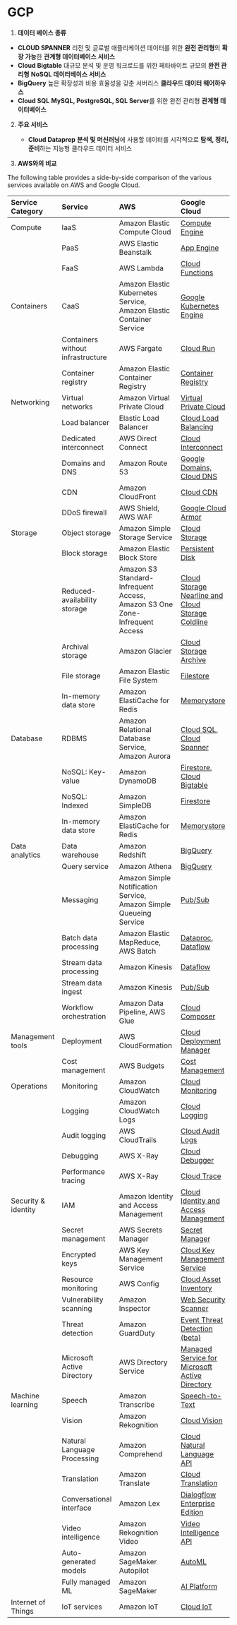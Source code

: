 # GCP 



1. **데이터 베이스 종류**

* **CLOUD SPANNER**
  리전 및 글로벌 애플리케이션 데이터를 위한 **완전 관리형**의 **확장 가능**한 **관계형 데이터베이스 서비스**
* **Cloud Bigtable**
  대규모 분석 및 운영 워크로드를 위한 페타바이트 규모의 **완전 관리형** **NoSQL 데이터베이스 서비스**
* **BigQuery**
  높은 확장성과 비용 효율성을 갖춘 서버리스 **클라우드 데이터 웨어하우스**
* **Cloud SQL**
  **MySQL, PostgreSQL, SQL Server**를 위한 완전 관리형 **관계형 데이터베이스**



2. **주요 서비스**
   * **Cloud Dataprep**
     **분석 및 머신러닝**에 사용할 데이터를 시각적으로 **탐색, 정리, 준비**하는 지능형 클라우드 데이터 서비스



2. **AWS와의 비교**

The following table provides a side-by-side comparison of the various services available on AWS and Google Cloud.

| Service Category    | Service                           | AWS                                                          | Google Cloud                                                 |
| :------------------ | :-------------------------------- | :----------------------------------------------------------- | :----------------------------------------------------------- |
| Compute             | IaaS                              | Amazon Elastic Compute Cloud                                 | [Compute Engine](https://cloud.google.com/compute)           |
|                     | PaaS                              | AWS Elastic Beanstalk                                        | [App Engine](https://cloud.google.com/appengine)             |
|                     | FaaS                              | AWS Lambda                                                   | [Cloud Functions](https://cloud.google.com/functions)        |
| Containers          | CaaS                              | Amazon Elastic Kubernetes Service, Amazon Elastic Container Service | [Google Kubernetes Engine](https://cloud.google.com/kubernetes-engine) |
|                     | Containers without infrastructure | AWS Fargate                                                  | [Cloud Run](https://cloud.google.com/run)                    |
|                     | Container registry                | Amazon Elastic Container Registry                            | [Container Registry](https://cloud.google.com/container-registry) |
| Networking          | Virtual networks                  | Amazon Virtual Private Cloud                                 | [Virtual Private Cloud](https://cloud.google.com/vpc)        |
|                     | Load balancer                     | Elastic Load Balancer                                        | [Cloud Load Balancing](https://cloud.google.com/load-balancing) |
|                     | Dedicated interconnect            | AWS Direct Connect                                           | [Cloud Interconnect](https://cloud.google.com/interconnect)  |
|                     | Domains and DNS                   | Amazon Route 53                                              | [Google Domains, Cloud DNS](https://cloud.google.com/dns)    |
|                     | CDN                               | Amazon CloudFront                                            | [Cloud CDN](https://cloud.google.com/cdn)                    |
|                     | DDoS firewall                     | AWS Shield, AWS WAF                                          | [Google Cloud Armor](https://cloud.google.com/armor)         |
| Storage             | Object storage                    | Amazon Simple Storage Service                                | [Cloud Storage](https://cloud.google.com/storage)            |
|                     | Block storage                     | Amazon Elastic Block Store                                   | [Persistent Disk](https://cloud.google.com/persistent-disk)  |
|                     | Reduced-availability storage      | Amazon S3 Standard-Infrequent Access, Amazon S3 One Zone-Infrequent Access | [Cloud Storage Nearline and Cloud Storage Coldline](https://cloud.google.com/storage/archival) |
|                     | Archival storage                  | Amazon Glacier                                               | [Cloud Storage Archive](https://cloud.google.com/storage/archival) |
|                     | File storage                      | Amazon Elastic File System                                   | [Filestore](https://cloud.google.com/filestore)              |
|                     | In-memory data store              | Amazon ElastiCache for Redis                                 | [Memorystore](https://cloud.google.com/memorystore)          |
| Database            | RDBMS                             | Amazon Relational Database Service, Amazon Aurora            | [Cloud SQL](https://cloud.google.com/sql), [Cloud Spanner](https://cloud.google.com/spanner) |
|                     | NoSQL: Key-value                  | Amazon DynamoDB                                              | [Firestore](https://cloud.google.com/firestore), [Cloud Bigtable](https://cloud.google.com/bigtable) |
|                     | NoSQL: Indexed                    | Amazon SimpleDB                                              | [Firestore](https://cloud.google.com/firestore)              |
|                     | In-memory data store              | Amazon ElastiCache for Redis                                 | [Memorystore](https://cloud.google.com/memorystore)          |
| Data analytics      | Data warehouse                    | Amazon Redshift                                              | [BigQuery](https://cloud.google.com/bigquery)                |
|                     | Query service                     | Amazon Athena                                                | [BigQuery](https://cloud.google.com/bigquery)                |
|                     | Messaging                         | Amazon Simple Notification Service, Amazon Simple Queueing Service | [Pub/Sub](https://cloud.google.com/pubsub)                   |
|                     | Batch data processing             | Amazon Elastic MapReduce, AWS Batch                          | [Dataproc](https://cloud.google.com/dataproc), [Dataflow](https://cloud.google.com/dataflow) |
|                     | Stream data processing            | Amazon Kinesis                                               | [Dataflow](https://cloud.google.com/dataflow)                |
|                     | Stream data ingest                | Amazon Kinesis                                               | [Pub/Sub](https://cloud.google.com/pubsub)                   |
|                     | Workflow orchestration            | Amazon Data Pipeline, AWS Glue                               | [Cloud Composer](https://cloud.google.com/composer)          |
| Management tools    | Deployment                        | AWS CloudFormation                                           | [Cloud Deployment Manager](https://cloud.google.com/deployment-manager) |
|                     | Cost management                   | AWS Budgets                                                  | [Cost Management](https://cloud.google.com/cost-management)  |
| Operations          | Monitoring                        | Amazon CloudWatch                                            | [Cloud Monitoring](https://cloud.google.com/monitoring)      |
|                     | Logging                           | Amazon CloudWatch Logs                                       | [Cloud Logging](https://cloud.google.com/logging)            |
|                     | Audit logging                     | AWS CloudTrails                                              | [Cloud Audit Logs](https://cloud.google.com/audit-logs)      |
|                     | Debugging                         | AWS X-Ray                                                    | [Cloud Debugger](https://cloud.google.com/debugger)          |
|                     | Performance tracing               | AWS X-Ray                                                    | [Cloud Trace](https://cloud.google.com/trace)                |
| Security & identity | IAM                               | Amazon Identity and Access Management                        | [Cloud Identity and Access Management](https://cloud.google.com/iam) |
|                     | Secret management                 | AWS Secrets Manager                                          | [Secret Manager](https://cloud.google.com/secret-manager)    |
|                     | Encrypted keys                    | AWS Key Management Service                                   | [Cloud Key Management Service](https://cloud.google.com/kms) |
|                     | Resource monitoring               | AWS Config                                                   | [Cloud Asset Inventory](https://cloud.google.com/asset-inventory) |
|                     | Vulnerability scanning            | Amazon Inspector                                             | [Web Security Scanner](https://cloud.google.com/security-scanner/docs) |
|                     | Threat detection                  | Amazon GuardDuty                                             | [Event Threat Detection (beta)](https://cloud.google.com/event-threat-detection) |
|                     | Microsoft Active Directory        | AWS Directory Service                                        | [Managed Service for Microsoft Active Directory](https://cloud.google.com/managed-microsoft-ad) |
| Machine learning    | Speech                            | Amazon Transcribe                                            | [Speech-to-Text](https://cloud.google.com/speech-to-text)    |
|                     | Vision                            | Amazon Rekognition                                           | [Cloud Vision](https://cloud.google.com/vision)              |
|                     | Natural Language Processing       | Amazon Comprehend                                            | [Cloud Natural Language API](https://cloud.google.com/natural-language) |
|                     | Translation                       | Amazon Translate                                             | [Cloud Translation](https://cloud.google.com/translate)      |
|                     | Conversational interface          | Amazon Lex                                                   | [Dialogflow Enterprise Edition](https://cloud.google.com/dialogflow-enterprise) |
|                     | Video intelligence                | Amazon Rekognition Video                                     | [Video Intelligence API](https://cloud.google.com/video-intelligence) |
|                     | Auto-generated models             | Amazon SageMaker Autopilot                                   | [AutoML](https://cloud.google.com/automl)                    |
|                     | Fully managed ML                  | Amazon SageMaker                                             | [AI Platform](https://cloud.google.com/ml-engine)            |
| Internet of Things  | IoT services                      | Amazon IoT                                                   | [Cloud IoT](https://cloud.google.com/iot)                    |

